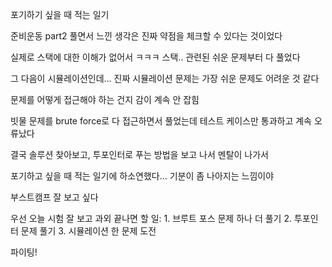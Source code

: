 포기하기 싶을 때 적는 일기 

준비운동 part2 풀면서 느낀 생각은 진짜 약점을 체크할 수 있다는 것이었다

실제로 스택에 대한 이해가 없어서 ㅋㅋㅋ 스택.. 관련된 쉬운 문제부터 다 풀었다

그 다음이 시뮬레이션인데... 진짜 시뮬레이션 문제는 가장 쉬운 문제도 어려운 것 같다

문제를 어떻게 접근해야 하는 건지 감이 계속 안 잡힘

빗물 문제를 brute force로 다 접근하면서 풀었는데 테스트 케이스만 통과하고 계속 오류났다

결국 솔루션 찾아보고, 투포인터로 푸는 방법을 보고 나서 멘탈이 나가서

포기하고 싶을 때 적는 일기에 하소연했다... 기분이 좀 나아지는 느낌이야

부스트캠프 잘 보고 싶다

우선 오늘 시험 잘 보고 과외 끝나면 할 일:
    1. 브루트 포스 문제 하나 더 풀기
    2. 투포인터 문제 풀기
    3. 시뮬레이션 한 문제 도전

파이팅!
